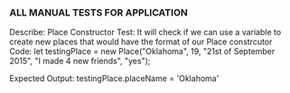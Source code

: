 ### ALL MANUAL TESTS FOR APPLICATION

<!-- Starting off the testings for my application -->

<!-- The first test is s test on whether or not we can create new places with our Place constructor -->

Describe: Place Constructor
Test: It will check if we can use a variable to create new places that would have the format of our Place constrcutor
Code:
    let testingPlace = new Place("Oklahoma", 19, "21st of September 2015", "I made 4 new friends", "yes");

Expected Output: testingPlace.placeName = 'Oklahoma'